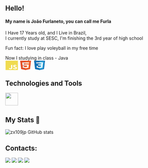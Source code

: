  <h2> Hello!


#### My name is João Furlaneto, you can call me Furla 
I Have 17 Years old, and
I Live in Brazil, <br>
I currently study at SESC, I'm finishing the 3rd year of high school


Fun fact: I love play voleyball in my free time

Now I studying in class - Java <br>
<img align="center" alt="Rafa-Js" height="30" width="40" src="https://raw.githubusercontent.com/devicons/devicon/master/icons/javascript/javascript-plain.svg">
 <img align="center" alt="Rafa-HTML" height="30" width="40" src="https://raw.githubusercontent.com/devicons/devicon/master/icons/html5/html5-original.svg">
  <img align="center" alt="Rafa-CSS" height="30" width="40" src="https://raw.githubusercontent.com/devicons/devicon/master/icons/css3/css3-original.svg">
## Technologies and Tools
  <img loading="lazy" src="https://cdn.jsdelivr.net/gh/devicons/devicon/icons/git/git-original.svg" width="40" height="40"/>

## My Stats 🦾
![zx109jp GitHub stats](https://github-readme-stats.vercel.app/api?username=zx109jp&theme=shadow_red)

## Contacts:
<div>
<img src="https://img.shields.io/badge/Discord-7289DA?style=for-the-badge&logo=discord&logoColor=white" target="_blank">
<a href="https://instagram.com/seu-usuário-instagram-aqui" target="_blank"><img loading="lazy" src="https://img.shields.io/badge/-Instagram-%23E4405F?style=for-the-badge&logo=instagram&logoColor=white" target="_blank"></a>
<a href="https://www.twitch.tv/seu-usuário-aqui" target="_blank"><img loading="lazy" src="https://img.shields.io/badge/Twitch-9146FF?style=for-the-badge&logo=twitch&logoColor=white" target="_blank"></a>
<a href = "mailto:joaofirlaferre200809@gmail.com"><img loading="lazy" src="https://img.shields.io/badge/Gmail-D14836?style=for-the-badge&logo=gmail&logoColor=white" target="_blank"></a>


</div>
